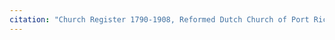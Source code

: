 ```yaml
---
citation: "Church Register 1790-1908, Reformed Dutch Church of Port Richmond, spine. Digitally photographed by Kathleen Langdon and used with permission via personal correspondence 13 Feb 2023."
---
```




